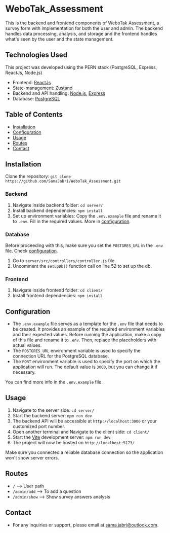 # WeboTak_Assessment

This is the backend and frontend components of WeboTak Assessment, a survey form with implementation for both the user and admin. The backend handles data processing, analysis, and storage and the frontend handles what's seen by the user and the state management.

## Technologies Used

This project was developed using the PERN stack (PostgreSQL, Express, ReactJs, Node.js)

- Frontend: [ReactJs](https://react.dev/)
- State-management: [Zustand](https://zustand-demo.pmnd.rs/)
- Backend and API handling: [Node.js](https://nodejs.org/en), [Express](https://expressjs.com/)
- Database: [PostgreSQL](https://www.postgresql.org/)

## Table of Contents

- [Installation](#installation)
- [Configuration](#configuration)
- [Usage](#usage)
- [Routes](#routes)
- [Contact](#contact)

## Installation

Clone the repository: `git clone https://github.com/SamaJabri/WeboTak_Assessment.git`

### Backend

1. Navigate inside backend folder: `cd server/`
2. Install backend dependencies: `npm install`
3. Set up environment variables: Copy the `.env.example` file and rename it to `.env`. Fill in the required values. More in [configuration](#configuration).

### Database

Before proceeding with this, make sure you set the `POSTGRES_URL` in the `.env` file. Check [configuration](#configuration).

1. Go to `server/src/controllers/controller.js` file.
2. Uncomment the `setupDb()` function call on line 52 to set up the db.

### Frontend

1. Navigate inside frontend folder: `cd client/`
2. Install frontend dependencies: `npm install`

## Configuration

- The `.env.example` file serves as a template for the `.env` file that needs to be created. It provides an example of the required environment variables and their expected values. Before running the application, make a copy of this file and rename it to `.env`. Then, replace the placeholders with actual values.
- The `POSTGRES_URL` environment variable is used to specify the connection URL for the PostgreSQL database.
- The `PORT` environment variable is used to specify the port on which the application will run. The default value is `3000`, but you can change it if necessary.

You can find more info in the `.env.example` file.

## Usage

1. Navigate to the server side: `cd server/`
2. Start the backend server: `npm run dev`
3. The backend API will be accessible at `http://localhost:3000` or your customized port number.
4. Open another terminal and Navigate to the client side: `cd client/`
5. Start the [Vite](https://vitejs.dev/) development server: `npm run dev`
6. The project will now be hosted on `http://localhost:5173/`

Make sure you connected a reliable database connection so the application won't show server errors.

## Routes
- `/` --> User path
- `/admin/add` --> To add a question
- `/admin/show` --> Show survey answers analysis

## Contact

- For any inquiries or support, please email at sama.jabri@outlook.com.

